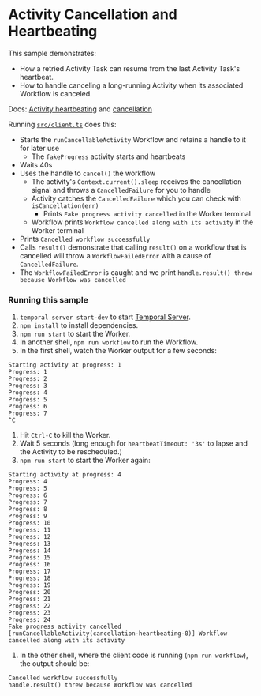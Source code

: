 # Activity Cancellation and Heartbeating

This sample demonstrates:

- How a retried Activity Task can resume from the last Activity Task's heartbeat.
- How to handle canceling a long-running Activity when its associated Workflow is canceled.

Docs: [Activity heartbeating](https://docs.temporal.io/dev-guide/typescript/features#activity-heartbeats) and [cancellation](https://typescript.temporal.io/api/namespaces/activity#cancellation)

Running [`src/client.ts`](./src/client.ts) does this:

- Starts the `runCancellableActivity` Workflow and retains a handle to it for later use
  - The `fakeProgress` activity starts and heartbeats
- Waits 40s
- Uses the handle to `cancel()` the workflow
  - The activity's `Context.current().sleep` receives the cancellation signal and throws a `CancelledFailure` for you to handle
  - Activity catches the `CancelledFailure` which you can check with `isCancellation(err)`
    - Prints `Fake progress activity cancelled` in the Worker terminal
  - Workflow prints `Workflow cancelled along with its activity` in the Worker terminal
- Prints `Cancelled workflow successfully`
- Calls `result()` demonstrate that calling `result()` on a workflow that is cancelled will throw a `WorkflowFailedError`
  with a cause of `CancelledFailure`.
- The `WorkflowFailedError` is caught and we print `handle.result() threw because Workflow was cancelled`

### Running this sample

1. `temporal server start-dev` to start [Temporal Server](https://github.com/temporalio/cli/#installation).
2. `npm install` to install dependencies.
3. `npm run start` to start the Worker.
4. In another shell, `npm run workflow` to run the Workflow.
5. In the first shell, watch the Worker output for a few seconds:

```
Starting activity at progress: 1
Progress: 1
Progress: 2
Progress: 3
Progress: 4
Progress: 5
Progress: 6
Progress: 7
^C
```

1. Hit `Ctrl-C` to kill the Worker.
1. Wait 5 seconds (long enough for `heartbeatTimeout: '3s'` to lapse and the Activity to be rescheduled.)
1. `npm run start` to start the Worker again:

```
Starting activity at progress: 4
Progress: 4
Progress: 5
Progress: 6
Progress: 7
Progress: 8
Progress: 9
Progress: 10
Progress: 11
Progress: 12
Progress: 13
Progress: 14
Progress: 15
Progress: 16
Progress: 17
Progress: 18
Progress: 19
Progress: 20
Progress: 21
Progress: 22
Progress: 23
Progress: 24
Fake progress activity cancelled
[runCancellableActivity(cancellation-heartbeating-0)] Workflow cancelled along with its activity
```

1. In the other shell, where the client code is running (`npm run workflow`), the output should be:

```
Cancelled workflow successfully
handle.result() threw because Workflow was cancelled
```
